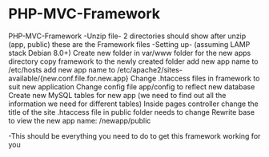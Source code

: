 # PHP-MVC-Framework
PHP-MVC-Framework
-Unzip file- 2 directories should show after unzip (app, public) these are the Framework files
-Setting up- (assuming LAMP stack Debian 8.0+)
Create new folder in var/www folder for the new apps directory
copy framework to the newly created folder
add new app name to /etc/hosts
add new app name to /etc/apache2/sites-available/{new.conf.file.for.new.app}
Change .htaccess files in framework to suit new application
Change config file app/config to reflect new database
Create new MySQL tables for new app (we need to find out all the information we need for different tables)
Inside pages controller change the title of the site
.htaccess file in public folder needs to change Rewrite base to view the new app name:
/newapp/public

-This should be everything you need to do to get this framework working for you
